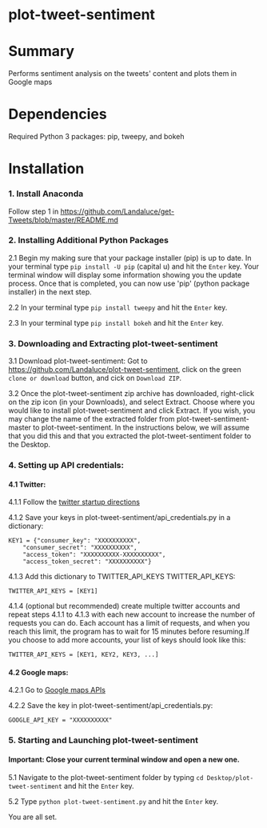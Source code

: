 # plot-tweet-sentiment
# Summary
Performs sentiment analysis on the tweets' content and plots them in Google maps

# Dependencies
Required Python 3 packages: pip, tweepy, and bokeh

# Installation

### 1. Install Anaconda
Follow step 1 in https://github.com/Landaluce/get-Tweets/blob/master/README.md

### 2. Installing Additional Python Packages

   2.1 Begin my making sure that your package installer (pip) is up to date. In your terminal type ```pip install -U pip``` (capital u) and hit the ```Enter``` key. Your terminal window will display some information showing you the update process. Once that is completed, you can now use 'pip' (python package installer) in the next step.
   
   2.2 In your terminal type ```pip install tweepy``` and hit the ```Enter``` key.
   
   2.3 In your terminal type ```pip install bokeh``` and hit the ```Enter``` key.
   
### 3. Downloading and Extracting plot-tweet-sentiment

3.1 Download plot-tweet-sentiment: Got to https://github.com/Landaluce/plot-tweet-sentiment, click on the green ```clone or download``` button, and cick on ```Download ZIP```.

3.2 Once the plot-tweet-sentiment zip archive has downloaded, right-click on the zip icon (in your Downloads), and select Extract. Choose where you would like to install plot-tweet-sentiment and click Extract. If you wish, you may change the name of the extracted folder from plot-tweet-sentiment-master to plot-tweet-sentiment. In the instructions below, we will assume that you did this and that you extracted the plot-tweet-sentiment folder to the Desktop.

### 4. Setting up API credentials:

#### 4.1 Twitter: 

4.1.1 Follow the [twitter startup directions](twitter_startup_directions.pdf)

4.1.2 Save your keys in plot-tweet-sentiment/api_credentials.py in a dictionary:
 
    KEY1 = {"consumer_key": "XXXXXXXXXX",
        "consumer_secret": "XXXXXXXXXX",
        "access_token": "XXXXXXXXXX-XXXXXXXXXX",
        "access_token_secret": "XXXXXXXXXX"}

4.1.3 Add this dictionary to TWITTER_API_KEYS TWITTER_API_KEYS:

```TWITTER_API_KEYS = [KEY1]```

4.1.4 (optional but recommended) create multiple twitter accounts and repeat steps 4.1.1 to 4.1.3 with each new account to increase the number of requests you can do. Each account has a limit of requests, and when you reach this limit, the program has to wait for 15 minutes before resuming.If you choose to add more accounts, your list of keys should look like this:

```TWITTER_API_KEYS = [KEY1, KEY2, KEY3, ...]```

#### 4.2 Google maps:

4.2.1 Go to [Google maps APIs](https://developers.google.com/maps/documentation/javascript/get-api-key)

4.2.2 Save the key in plot-tweet-sentiment/api_credentials.py:

```GOOGLE_API_KEY = "XXXXXXXXXX"```


### 5. Starting and Launching plot-tweet-sentiment
#### Important: Close your current terminal window and open a new one.

5.1 Navigate to the plot-tweet-sentiment folder by typing ```cd Desktop/plot-tweet-sentiment``` and hit the ```Enter``` key.
    
5.2 Type ```python plot-tweet-sentiment.py``` and hit the ```Enter``` key. 

You are all set.
